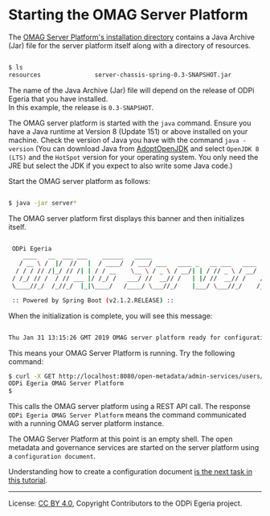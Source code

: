 <!-- SPDX-License-Identifier: CC-BY-4.0 -->
<!-- Copyright Contributors to the ODPi Egeria project. -->

# Starting the OMAG Server Platform

The [OMAG Server Platform's installation directory](../building-egeria-tutorial/task-installing-egeria.md)
contains a Java Archive (Jar) file for the server platform itself along with a directory of resources.

```bash

$ ls
resources				server-chassis-spring-0.3-SNAPSHOT.jar

```
The name of the Java Archive (Jar) file will
depend on the release of ODPi Egeria that you have installed.  
In this example, the release is `0.3-SNAPSHOT`.

The OMAG server platform is started with the `java` command.
Ensure you have a Java runtime at Version 8 (Update 151) or above installed on your machine.
Check the version of Java you have with the command `java -version`
(You can download Java from [AdoptOpenJDK](https://adoptopenjdk.net/) and select `OpenJDK 8 (LTS)`
and the `HotSpot` version for your operating system.
You only need the JRE but select the JDK if you expect to also write some Java code.)

Start the OMAG server platform as follows:

```bash

$ java -jar server*

```
The OMAG server platform first displays this banner and then initializes itself.

```bash

 ODPi Egeria
    ____   __  ___ ___    ______   _____                                 ____   _         _     ___
   / __ \ /  |/  //   |  / ____/  / ___/ ___   ____ _   __ ___   ____   / _  \ / / __    / /  / _ /__   ____ _  _
  / / / // /|_/ // /| | / / __    \__ \ / _ \ / __/| | / // _ \ / __/  / /_/ // //   |  / _\ / /_ /  | /  _// || |
 / /_/ // /  / // ___ |/ /_/ /   ___/ //  __// /   | |/ //  __// /    /  __ // // /  \ / /_ /  _// / // /  / / / /
 \____//_/  /_//_/  |_|\____/   /____/ \___//_/    |___/ \___//_/    /_/    /_/ \__/\//___//_/   \__//_/  /_/ /_/

 :: Powered by Spring Boot (v2.1.2.RELEASE) :: 

```
When the initialization is complete, you will see this message:

```bash

Thu Jan 31 13:15:26 GMT 2019 OMAG server platform ready for configuration

```

This means your OMAG Server Platform is running.  Try the following command:

```bash
$ curl -X GET http://localhost:8080/open-metadata/admin-services/users/test/server-origin
ODPi Egeria OMAG Server Platform
$
```

This calls the OMAG server platform using a REST API call.  The response `ODPi Egeria OMAG Server Platform`
means the command communicated with a running OMAG server platform instance.

The OMAG Server Platform at this point is an empty shell.
The open metadata and governance services are started on the server platform
using a `configuration document`.

Understanding how to create a configuration document
[is the next task in this tutorial](task-creating-configuration-documents.md).


----
License: [CC BY 4.0](https://creativecommons.org/licenses/by/4.0/),
Copyright Contributors to the ODPi Egeria project.